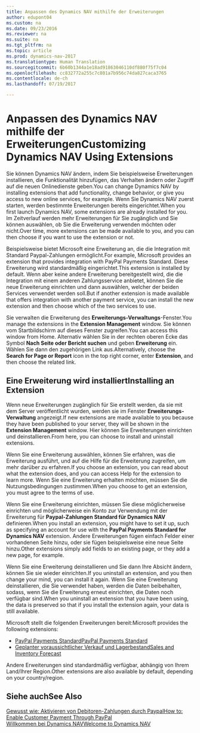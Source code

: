 ```yaml
---
title: Anpassen des Dynamics NAV mithilfe der Erweiterungen
author: edupont04
ms.custom: na
ms.date: 09/23/2016
ms.reviewer: na
ms.suite: na
ms.tgt_pltfrm: na
ms.topic: article
ms.prod: dynamics-nav-2017
ms.translationtype: Human Translation
ms.sourcegitcommit: 6b60b1344a1e18ad91863046110df880f75f7c04
ms.openlocfilehash: cc832772a255c7c801a7b956c74da827caca3765
ms.contentlocale: de-ch
ms.lasthandoff: 07/19/2017

---
```


# <a name="customizing-dynamics-nav-using-extensions"></a><span data-ttu-id="46999-102">Anpassen des Dynamics NAV mithilfe der Erweiterungen</span><span class="sxs-lookup"><span data-stu-id="46999-102">Customizing Dynamics NAV Using Extensions</span></span>
<span data-ttu-id="46999-103">Sie können Dynamics NAV ändern, indem Sie beispielsweise Erweiterungen installieren, die Funktionalität hinzufügen, das Verhalten ändern oder Zugriff auf die neuen Onlinedienste geben.</span><span class="sxs-lookup"><span data-stu-id="46999-103">You can change Dynamics NAV by installing extensions that add functionality, change behavior, or give you access to new online services, for example.</span></span>
<span data-ttu-id="46999-104">Wenn Sie Dynamics NAV zuerst starten, werden bestimmte Erweiterungen bereits eingerichtet.</span><span class="sxs-lookup"><span data-stu-id="46999-104">When you first launch Dynamics NAV, some extensions are already installed for you.</span></span> <span data-ttu-id="46999-105">Im Zeitverlauf werden mehr Erweiterungen für Sie zugänglich und Sie können auswählen, ob Sie die Erweiterung verwenden möchten oder nicht.</span><span class="sxs-lookup"><span data-stu-id="46999-105">Over time, more extensions can be made available to you, and you can then choose if you want to use the extension or not.</span></span>

<span data-ttu-id="46999-106">Beispielsweise bietet Microsoft eine Erweiterung an, die die Integration mit Standard Paypal-Zahlungen ermöglicht.</span><span class="sxs-lookup"><span data-stu-id="46999-106">For example, Microsoft provides an extension that provides integration with PayPal Payments Standard.</span></span> <span data-ttu-id="46999-107">Diese Erweiterung wird standardmäßig eingerichtet.</span><span class="sxs-lookup"><span data-stu-id="46999-107">This extension is installed by default.</span></span>
<span data-ttu-id="46999-108">Wenn aber keine andere Erweiterung bereitgestellt wird, die die Integration mit einem anderen Zahlungsservice anbietet, können Sie die neue Erweiterung einrichten und dann auswählen, welcher der beiden Services verwendet werden soll.</span><span class="sxs-lookup"><span data-stu-id="46999-108">But if another extension is made available that offers integration with another payment service, you can install the new extension and then choose which of the two services to use.</span></span>  

<span data-ttu-id="46999-109">Sie verwalten die Erweiterung des **Erweiterungs-Verwaltungs**-Fenster.</span><span class="sxs-lookup"><span data-stu-id="46999-109">You manage the extensions in the **Extension Management** window.</span></span> <span data-ttu-id="46999-110">Sie können vom Startbildschirm auf dieses Fenster zugreifen.</span><span class="sxs-lookup"><span data-stu-id="46999-110">You can access this window from Home.</span></span> <span data-ttu-id="46999-111">Alternativ wählen Sie in der rechten oberen Ecke das Symbol **Nach Seite oder Bericht suchen** und geben **Erweiterung** ein. Wählen Sie dann den zugehörigen Link aus.</span><span class="sxs-lookup"><span data-stu-id="46999-111">Alternatively, choose the **Search for Page or Report** icon in the top right corner, enter **Extension**, and then choose the related link.</span></span>   

## <a name="installing-an-extension"></a><span data-ttu-id="46999-112">Eine Erweiterung wird installiert</span><span class="sxs-lookup"><span data-stu-id="46999-112">Installing an Extension</span></span>
<span data-ttu-id="46999-113">Wenn neue Erweiterungen zugänglich für Sie erstellt werden, da sie mit dem Server veröffentlicht wurden, werden sie im Fenster **Erweiterungs-Verwaltung** angezeigt.</span><span class="sxs-lookup"><span data-stu-id="46999-113">If new extensions are made available to you because they have been published to your server, they will be shown in the **Extension Management** window.</span></span> <span data-ttu-id="46999-114">Hier können Sie Erweiterungen einrichten und deinstallieren.</span><span class="sxs-lookup"><span data-stu-id="46999-114">From here, you can choose to install and uninstall extensions.</span></span>  

<span data-ttu-id="46999-115">Wenn Sie eine Erweiterung auswählen, können Sie erfahren, was die Erweiterung ausführt, und auf die Hilfe für die Erweiterung zugreifen, um mehr darüber zu erfahren.</span><span class="sxs-lookup"><span data-stu-id="46999-115">If you choose an extension, you can read about what the extension does, and you can access Help for the extension to learn more.</span></span> <span data-ttu-id="46999-116">Wenn Sie eine Erweiterung erhalten möchten, müssen Sie die Nutzungsbedingungen zustimmen.</span><span class="sxs-lookup"><span data-stu-id="46999-116">When you choose to get an extension, you must agree to the terms of use.</span></span>  

<span data-ttu-id="46999-117">Wenn Sie eine Erweiterung einrichten, müssen Sie diese möglicherweise einrichten und möglicherweise ein Konto zur Verwendung mit der Erweiterung für **Paypal-Zahlungen Standard für Dynamics NAV** definieren.</span><span class="sxs-lookup"><span data-stu-id="46999-117">When you install an extension, you might have to set it up, such as specifying an account for use with the **PayPal Payments Standard for Dynamics NAV** extension.</span></span>
<span data-ttu-id="46999-118">Andere Erweiterungen fügen einfach Felder einer vorhandenen Seite hinzu, oder sie fügen beispielsweise eine neue Seite hinzu.</span><span class="sxs-lookup"><span data-stu-id="46999-118">Other extensions simply add fields to an existing page, or they add a new page, for example.</span></span>   

<span data-ttu-id="46999-119">Wenn Sie eine Erweiterung deinstallieren und Sie dann Ihre Absicht ändern, können Sie sie wieder einrichten.</span><span class="sxs-lookup"><span data-stu-id="46999-119">If you uninstall an extension, and you then change your mind, you can install it again.</span></span> <span data-ttu-id="46999-120">Wenn Sie eine Erweiterung deinstallieren, die Sie verwendet haben, werden die Daten beibehalten, sodass, wenn Sie die Erweiterung erneut einrichten, die Daten noch verfügbar sind.</span><span class="sxs-lookup"><span data-stu-id="46999-120">When you uninstall an extension that you have been using, the data is preserved so that if you install the extension again, your data is still available.</span></span>  

<span data-ttu-id="46999-121">Microsoft stellt die folgenden Erweiterungen bereit:</span><span class="sxs-lookup"><span data-stu-id="46999-121">Microsoft provides the following extensions:</span></span>  
- [<span data-ttu-id="46999-122">PayPal Payments Standard</span><span class="sxs-lookup"><span data-stu-id="46999-122">PayPal Payments Standard</span></span>](ui-extensions-paypal-payments-standard.md)  
- [<span data-ttu-id="46999-123">Geplanter voraussichtlicher Verkauf und Lagerbestand</span><span class="sxs-lookup"><span data-stu-id="46999-123">Sales and Inventory Forecast</span></span>](ui-extensions-sales-forecast.md)  

<span data-ttu-id="46999-124">Andere Erweiterungen sind standardmäßig verfügbar, abhängig von Ihrem Land/Ihrer Region.</span><span class="sxs-lookup"><span data-stu-id="46999-124">Other extensions are also available by default, depending on your country/region.</span></span>

## <a name="see-also"></a><span data-ttu-id="46999-125">Siehe auch</span><span class="sxs-lookup"><span data-stu-id="46999-125">See Also</span></span>  
[<span data-ttu-id="46999-126">Gewusst wie: Aktivieren von Debitoren-Zahlungen durch Paypal</span><span class="sxs-lookup"><span data-stu-id="46999-126">How to: Enable Customer Payment Through PayPal</span></span>](sales-how-enable-customer-payments-paypal.md)  
[<span data-ttu-id="46999-127">Willkommen bei Dynamics NAV</span><span class="sxs-lookup"><span data-stu-id="46999-127">Welcome to Dynamics NAV</span></span>](across-get-started.md)  

